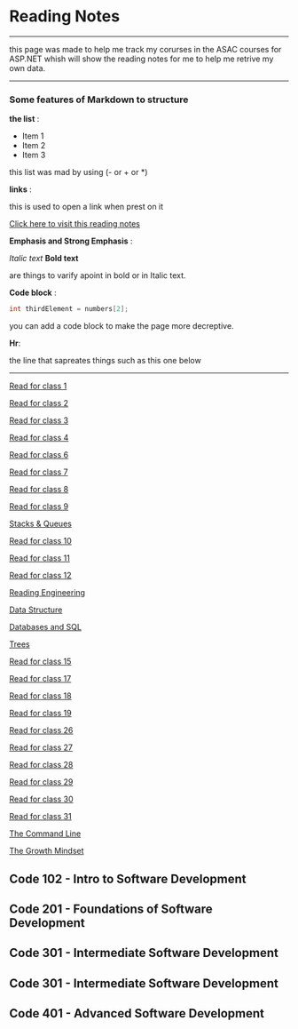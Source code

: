 # Reading Notes

<hr>this page was made to help me track my corurses in the ASAC courses for ASP.NET whish will show the reading notes for me to help me retrive my own data.

<hr>

### Some features of Markdown to structure

**the list** :

- Item 1
- Item 2
- Item 3

this list was mad by using (- or + or *)

**links** :

this is used to open a link when prest on it

[Click here to visit this reading notes](https://github.com/osamaalkarmi20/reading-notes)



**Emphasis and Strong Emphasis** :

*Italic text* 
**Bold text** 

are things to varify apoint in bold or in Italic text. 

**Code block** :

```c#
int thirdElement = numbers[2];
```

you can add a code block to make the page more decreptive.

**Hr**:

the line that sapreates things such as this one below
<hr>

[Read for class 1](Read-01.md)

[Read for class 2](Read-02.md)

[Read for class 3](Read-03.md)

[Read for class 4](Read-04.md)

[Read for class 6](Read-06.md)

[Read for class 7](Read-07.md)

[Read for class 8](Read-08.md)

[Read for class 9](Read-09.md)

[Stacks & Queues](Stacks-&-Queues.md)

[Read for class 10](Read-10.md)


[Read for class 11](Read-11.md)


[Read for class 12](Read-12.md)

[Reading Engineering](EngineeringReadings.md)

[Data Structure](DataStructuresAndAlgorithms.md)

[Databases and SQL](databases-and-SQL.md)

[Trees](Tree.md)


[Read for class 15](Read-15.md)

[Read for class 17](Read-17.md)

[Read for class 18](Read-18.md)

[Read for class 19](Read-19.md)

[Read for class 26](Read-26.md)

[Read for class 27](Read-27.md)

[Read for class 28](Read-28.md)

[Read for class 29](Read-29.md)

[Read for class 30](Read-30.md)

[Read for class 31](Read-31.md)


[The Command Line](The-Command-Line.md)

[The Growth Mindset](The-Growth-Mindset.md)

## Code 102 - Intro to Software Development

## Code 201 - Foundations of Software Development

## Code 301 - Intermediate Software Development

## Code 301 - Intermediate Software Development

## Code 401 - Advanced Software Development
